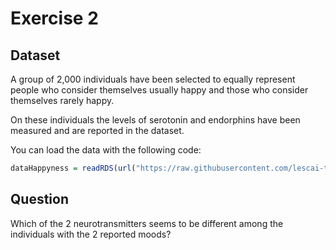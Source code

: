 # Exercise 2

## Dataset

A group of 2,000 individuals have been selected to equally represent people who consider themselves usually happy and those who consider themselves rarely happy.

On these individuals the levels of serotonin and endorphins have been measured and are reported in the dataset.


You can load the data with the following code:


```R
dataHappyness = readRDS(url("https://raw.githubusercontent.com/lescai-teaching/class-bigdata-2023/main/L10_stats_exercises/exercise_02/L10_dataset_exercise_02.rds"))
```



## Question

Which of the 2 neurotransmitters seems to be different among the individuals with the 2 reported moods?